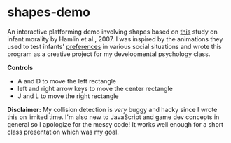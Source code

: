 # shapes-demo
An interactive platforming demo involving shapes based on [this](https://www.nature.com/articles/nature06288) study on infant morality by Hamlin et al., 2007. I was inspired by the animations they used to test infants' [preferences](https://www.nature.com/articles/nature06288/figures/1) in various social situations and wrote this program as a creative project for my developmental psychology class.

**Controls**
* A and D to move the left rectangle
* left and right arrow keys to move the center rectangle
* J and L to move the right rectangle

**Disclaimer:** My collision detection is *very* buggy and hacky since I wrote this on limited time. I'm also new to JavaScript and game dev concepts in general so I apologize for the messy code! It works well enough for a short class presentation which was my goal.
